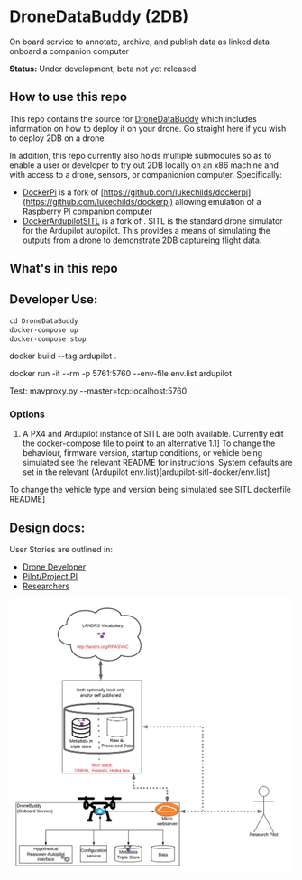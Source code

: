 # DroneDataBuddy (2DB)
On board service to annotate, archive, and publish data as linked data onboard a companion computer

**Status:** Under development, beta not yet released
## How to use this repo
This repo contains the source for [DroneDataBuddy](./DroneDataBuddy/README.md) which includes information on how to deploy it on your drone.  Go straight here if you wish to deploy 2DB on a drone.

In addition, this repo currently also holds multiple submodules so as to enable a user or developer to try out 2DB locally on an x86 machine and with access to a drone, sensors, or companionion computer.  Specifically:
* [DockerPi](./DockerPi) is a fork of [https://github.com/lukechilds/dockerpi](https://github.com/lukechilds/dockerpi) allowing emulation of a Raspberry Pi companion computer 
* [DockerArdupilotSITL](./DockerArdupilotSITL) is  a fork of []().  SITL is the standard drone simulator for the Ardupilot autopilot.  This provides a means of simulating the outputs from a drone to demonstrate 2DB captureing flight data.

## What's in this repo

## Developer Use:
```
cd DroneDataBuddy
docker-compose up 
docker-compose stop
```

docker build --tag ardupilot .

docker run -it --rm -p 5761:5760 --env-file env.list ardupilot

Test:
mavproxy.py --master=tcp:localhost:5760


### Options
1. A PX4 and Ardupilot instance of SITL are both available.  Currently edit the docker-compose file to point to an alternative
    1.1] To change the behaviour, firmware version, startup conditions, or vehicle being simulated see the relevant README for instructions.  System defaults are set in the relevant (Ardupilot env.list)[ardupilot-sitl-docker/env.list] 


To change the vehicle type and version being simulated see SITL dockerfile README] 


## Design docs:
User Stories are outlined in:
* [Drone Developer](DDesignUserStories/DroneDeveloper_UserStories.md)
* [Pilot/Project PI](DesignUserStories/Pilot_UserStories.md)
* [Researchers](DesignUserStories/Researcher_UserStories.md)

![DroneDataBuddy Initial Design](DesignUserStories/images/Design1.png)
